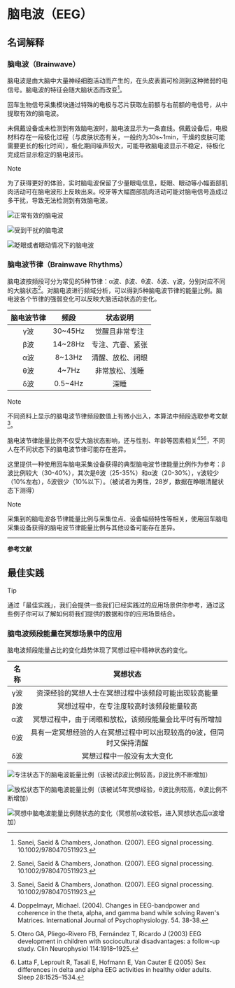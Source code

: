 # 脑电波（EEG）
## 名词解释
### 脑电波（Brainwave）

脑电波是由大脑中大量神经细胞活动而产生的，在头皮表面可检测到这种微弱的电信号。脑电波的特征会随大脑状态而改变[^1]。

回车生物信号采集模块通过特殊的电极与芯片获取左前额与右前额的电信号，从中提取有效的脑电波。

未佩戴设备或未检测到有效脑电波时，脑电波显示为一条直线。佩戴设备后，电极材料存在一段极化过程（与皮肤状态有关，一般约为30s~1min，干燥的皮肤可能需要更长的极化时间），极化期间噪声较大，可能导致脑电波显示不稳定，待极化完成后显示稳定的脑电波形。

>[!NOTE]
>为了获得更好的体验，实时脑电波保留了少量眼电信息，眨眼、眼动等小幅面部肌肉活动可在脑电波形上反映出来。咬牙等大幅面部肌肉活动可能对脑电信号造成过多干扰，导致无法检测到有效脑电波。

![正常有效的脑电波](./media/正常有效的脑电波.png)

![受到干扰的脑电波](./media/受到干扰的脑电波.png)

![眨眼或者眼动情况下的脑电波](media/眨眼或者眼动情况下的脑电波.png)

### 脑电波节律（Brainwave Rhythms）

脑电波按频段可分为常见的5种节律：α波、β波、θ波、δ波、γ波，分别对应不同的大脑状态[^1]。对脑电波进行频域分析，可以得到5种脑电波节律的能量比例。脑电波各个节律的强弱变化可以反映大脑活动状态的变化。

| 脑电波节律 | 频段 | 状态说明 |
| :---: | :---: | :---: |
| γ波 | 30~45Hz | 觉醒且非常专注 |
| β波 | 14~28Hz | 专注、亢奋、紧张 |
| α波 | 8~13Hz | 清醒、放松、闭眼 |
| θ波 | 4~7Hz | 非常放松、浅睡 |
| δ波 | 0.5~4Hz | 深睡 |

>[!NOTE]
>不同资料上显示的脑电波节律频段数值上有微小出入，本算法中频段选取参考文献[^1]。

脑电波节律能量比例不仅受大脑状态影响，还与性别、年龄等因素相关[^2][^3][^4]，不同人在不同状态下的脑电波节律可能存在差异。

这里提供一种使用回车脑电采集设备获得的典型脑电波节律能量比例作为参考：β波比例较大（30-40%），其次是θ波（25-35%）和α波（20-30%），γ波较少（10%左右），δ波很少（10%以下）。（被试者为男性，28岁，数据在睁眼清醒状态下测得）

>[!NOTE]
>采集到的脑电波各节律能量比例与采集位点、设备幅频特性等相关，使用回车脑电采集设备获得的脑电波节律能量比例与其他设备可能存在差异。

---

**参考文献**

[^1]: Sanei, Saeid & Chambers, Jonathon. (2007). EEG signal processing. 10.1002/9780470511923.
[^2]: Doppelmayr, Michael. (2004). Changes in EEG-bandpower and coherence in the theta, alpha, and gamma band while solving Raven's Matrices. International Journal of Psychophysiology. 54. 38-38.
[^3]: Otero GA, Pliego-Rivero FB, Fernández T, Ricardo J (2003) EEG development in children with sociocultural disadvantages: a follow-up study. Clin Neurophysiol 114:1918–1925.
[^4]: Latta F, Leproult R, Tasali E, Hofmann E, Van Cauter E (2005) Sex differences in delta and alpha EEG activities in healthy older adults. Sleep 28:1525–1534.

## 最佳实践

> [!TIP]
> 通过「最佳实践」，我们会提供一些我们已经实践过的应用场景供你参考，通过这些例子你可以了解如何将我们提供的数据和你的应用场景结合。

### 脑电波频段能量在冥想场景中的应用

脑电波频段能量占比的变化趋势体现了冥想过程中精神状态的变化。

| 名称 | 冥想状态 |
| :---: | :---: |
| γ波 | 资深经验的冥想人士在冥想过程中该频段可能出现较高能量 |
| β波 | 冥想过程中，在专注度较高时该频段能量较高 |
| α波 | 冥想过程中，由于闭眼和放松，该频段能量会比平时有所增加 |
| θ波 | 具有一定冥想经验的人在冥想过程中可以出现较高的θ波，但同时又保持清醒 |
| δ波 | 冥想过程中一般没有太大变化 |

![专注状态下的脑电波能量比例（该被试β波比例较高，β波比例不断增加）](media/专注状态下的脑电波能量比例（该被试β波比例较高，主要体现趋势，β波比例增加）.png)

![放松状态下的脑电波能量比例（该被试5年冥想经验，θ波比例较高，θ波比例不断增加）](media/放松状态下的脑电波能量比例（该被试5年冥想经验，θ波比例较高，θ波比例不断增加）.png)

![冥想中脑电波能量比例随状态的变化（冥想前α波较低，进入冥想状态后α波增加）](media/冥想中脑电波能量比例随状态的变化（冥想前α波较低，进入冥想状态后α波增加）.png)
